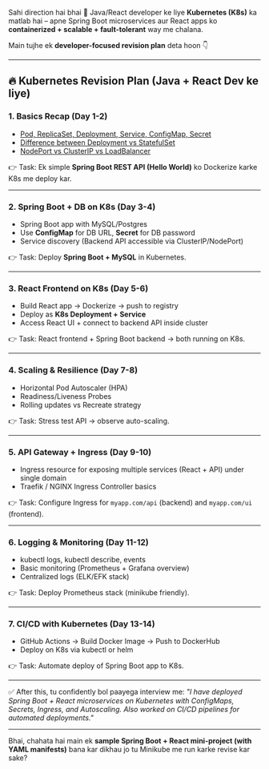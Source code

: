 Sahi direction hai bhai 🚀
Java/React developer ke liye **Kubernetes (K8s)** ka matlab hai – apne Spring Boot microservices aur React apps ko **containerized + scalable + fault-tolerant** way me chalana.

Main tujhe ek **developer-focused revision plan** deta hoon 👇

---

## 🔥 Kubernetes Revision Plan (Java + React Dev ke liye)

### 1. **Basics Recap (Day 1-2)**

* [Pod, ReplicaSet, Deployment, Service, ConfigMap, Secret](./pod-replicaset-deployment-service-configmap-secret.md)
* [Difference between Deployment vs StatefulSet](./difference-between-deployment-vs-statefulset.md)
* [NodePort vs ClusterIP vs LoadBalancer](./nodeport-vs-clusterip-vs-loadbalancer.md)

👉 Task: Ek simple **Spring Boot REST API (Hello World)** ko Dockerize karke K8s me deploy kar.

---

### 2. **Spring Boot + DB on K8s (Day 3-4)**

* Spring Boot app with MySQL/Postgres
* Use **ConfigMap** for DB URL, **Secret** for DB password
* Service discovery (Backend API accessible via ClusterIP/NodePort)

👉 Task: Deploy **Spring Boot + MySQL** in Kubernetes.

---

### 3. **React Frontend on K8s (Day 5-6)**

* Build React app → Dockerize → push to registry
* Deploy as **K8s Deployment + Service**
* Access React UI + connect to backend API inside cluster

👉 Task: React frontend + Spring Boot backend → both running on K8s.

---

### 4. **Scaling & Resilience (Day 7-8)**

* Horizontal Pod Autoscaler (HPA)
* Readiness/Liveness Probes
* Rolling updates vs Recreate strategy

👉 Task: Stress test API → observe auto-scaling.

---

### 5. **API Gateway + Ingress (Day 9-10)**

* Ingress resource for exposing multiple services (React + API) under single domain
* Traefik / NGINX Ingress Controller basics

👉 Task: Configure Ingress for `myapp.com/api` (backend) and `myapp.com/ui` (frontend).

---

### 6. **Logging & Monitoring (Day 11-12)**

* kubectl logs, kubectl describe, events
* Basic monitoring (Prometheus + Grafana overview)
* Centralized logs (ELK/EFK stack)

👉 Task: Deploy Prometheus stack (minikube friendly).

---

### 7. **CI/CD with Kubernetes (Day 13-14)**

* GitHub Actions → Build Docker Image → Push to DockerHub
* Deploy on K8s via kubectl or helm

👉 Task: Automate deploy of Spring Boot app to K8s.

---

✅ After this, tu confidently bol paayega interview me:
*"I have deployed Spring Boot + React microservices on Kubernetes with ConfigMaps, Secrets, Ingress, and Autoscaling. Also worked on CI/CD pipelines for automated deployments."*

---

Bhai, chahata hai main ek **sample Spring Boot + React mini-project (with YAML manifests)** bana kar dikhau jo tu Minikube me run karke revise kar sake?
